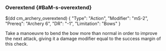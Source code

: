 ### Overextend {#BaM-s-overextend}

$(dd cm_archery_overextend)
{ "Type": "Action",
	"Modifier": "mS-2",
	"Prereq": "Archery 6",
	"DR": "-1",
	"Limitation": "Bows"
}

Take a manoeuvre to bend the bow more than normal in order to improve
the next attack, giving it a damage modifier equal to the success
margin of this check.
